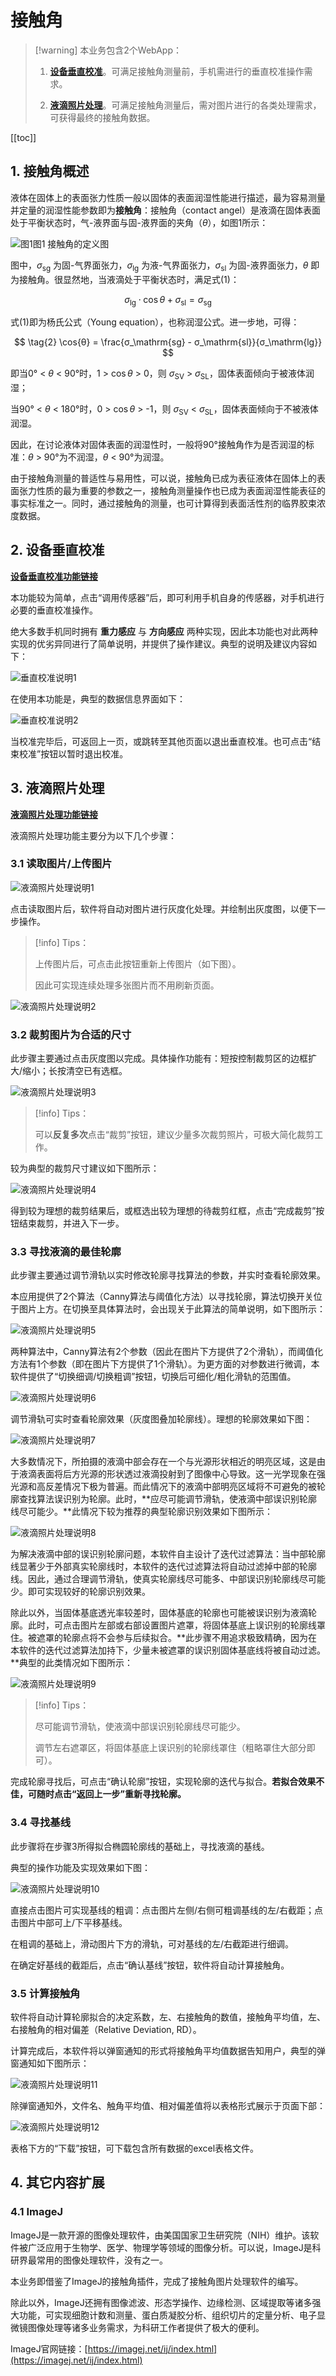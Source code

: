# 接触角

> [!warning] 本业务包含2个WebApp：
> 
> 1.  [**设备垂直校准**](vertical-calibration.md)。可满足接触角测量前，手机需进行的垂直校准操作需求。
> 
> 2.  [**液滴照片处理**](drop-pic-process.md)。可满足接触角测量后，需对图片进行的各类处理需求，可获得最终的接触角数据。

[[toc]]

## 1.  接触角概述

液体在固体上的表面张力性质一般以固体的表面润湿性能进行描述，最为容易测量并定量的润湿性能参数即为**接触角**：接触角（contact angel）是液滴在固体表面处于平衡状态时，气-液界面与固-液界面的夹角（$θ$），如图1所示：

![图1](index_files/图1.png)<MyPicHead>图1  接触角的定义图</MyPicHead>

图中，$σ_\mathrm{sg}$ 为固-气界面张力，$σ_\mathrm{lg}$ 为液-气界面张力，$σ_\mathrm{sl}$ 为固-液界面张力，$θ$ 即为接触角。很显然地，当液滴处于平衡状态时，满足式(1)：

$$ \tag{1}
  σ_\mathrm{lg} \cdot \cos{θ} + σ_\mathrm{sl} = σ_\mathrm{sg}
$$

式(1)即为杨氏公式（Young equation），也称润湿公式。进一步地，可得：

$$ \tag{2}
  \cos{θ} = \frac{σ_\mathrm{sg} - σ_\mathrm{sl}}{σ_\mathrm{lg}} 
$$

即当0° < $θ$ < 90°时，1 > $\cos{θ}$ > 0，则 $σ_\mathrm{SV}$ > $σ_\mathrm{SL}$，固体表面倾向于被液体润湿；

当90° < $θ$ < 180°时，0 > $\cos{θ}$ > -1，则 $σ_\mathrm{SV}$ < $σ_\mathrm{SL}$，固体表面倾向于不被液体润湿。

因此，在讨论液体对固体表面的润湿性时，一般将90°接触角作为是否润湿的标准：$θ$ > 90°为不润湿，$θ$ < 90°为润湿。

由于接触角测量的普适性与易用性，可以说，接触角已成为表征液体在固体上的表面张力性质的最为重要的参数之一，接触角测量操作也已成为表面润湿性能表征的事实标准之一。同时，通过接触角的测量，也可计算得到表面活性剂的临界胶束浓度数据。

## 2.  设备垂直校准

[**设备垂直校准功能链接**](vertical-calibration.md)

本功能较为简单，点击“调用传感器”后，即可利用手机自身的传感器，对手机进行必要的垂直校准操作。

绝大多数手机同时拥有 **重力感应** 与 **方向感应** 两种实现，因此本功能也对此两种实现的优劣异同进行了简单说明，并提供了操作建议。典型的说明及建议内容如下：

![垂直校准说明1](index_files/垂直校准说明1.jpg)

在使用本功能是，典型的数据信息界面如下：

![垂直校准说明2](index_files/垂直校准说明2.jpg)

当校准完毕后，可返回上一页，或跳转至其他页面以退出垂直校准。也可点击“结束校准”按钮以暂时退出校准。

## 3.  液滴照片处理

[**液滴照片处理功能链接**](drop-pic-process.md)

液滴照片处理功能主要分为以下几个步骤：

### 3.1 读取图片/上传图片

![液滴照片处理说明1](index_files/液滴照片处理说明1.jpg)

点击读取图片后，软件将自动对图片进行灰度化处理。并绘制出灰度图，以便下一步操作。

> [!info] Tips：
> 
> 上传图片后，可点击此按钮重新上传图片（如下图）。
> 
> 因此可实现连续处理多张图片而不用刷新页面。

![液滴照片处理说明2](index_files/液滴照片处理说明2.jpg)

### 3.2 裁剪图片为合适的尺寸

此步骤主要通过点击灰度图以完成。具体操作功能有：短按控制裁剪区的边框扩大/缩小；长按清空已有选框。

![液滴照片处理说明3](index_files/液滴照片处理说明3.jpg)

> [!info] Tips：
> 
> 可以**反复多次**点击“裁剪”按钮，建议少量多次裁剪照片，可极大简化裁剪工作。

较为典型的裁剪尺寸建议如下图所示：

![液滴照片处理说明4](index_files/液滴照片处理说明4.jpg)

得到较为理想的裁剪结果后，或框选出较为理想的待裁剪红框，点击“完成裁剪”按钮结束裁剪，并进入下一步。

### 3.3 寻找液滴的最佳轮廓

此步骤主要通过调节滑轨以实时修改轮廓寻找算法的参数，并实时查看轮廓效果。

本应用提供了2个算法（Canny算法与阈值化方法）以寻找轮廓，算法切换开关位于图片上方。在切换至具体算法时，会出现关于此算法的简单说明，如下图所示：

![液滴照片处理说明5](index_files/液滴照片处理说明5.jpg)

两种算法中，Canny算法有2个参数（因此在图片下方提供了2个滑轨），而阈值化方法有1个参数（即在图片下方提供了1个滑轨）。为更方面的对参数进行微调，本软件提供了“切换细调/切换粗调”按钮，切换后可细化/粗化滑轨的范围值。

![液滴照片处理说明6](index_files/液滴照片处理说明6.jpg)

调节滑轨可实时查看轮廓效果（灰度图叠加轮廓线）。理想的轮廓效果如下图：

![液滴照片处理说明7](index_files/液滴照片处理说明7.jpg)

大多数情况下，所拍摄的液滴中部会存在一个与光源形状相近的明亮区域，这是由于液滴表面将后方光源的形状透过液滴投射到了图像中心导致。这一光学现象在强光源和高反差情况下极为普遍。而此情况下的液滴中部明亮区域将不可避免的被轮廓查找算法误识别为轮廓。此时，**应尽可能调节滑轨，使液滴中部误识别轮廓线尽可能少。**此情况下较为推荐的典型轮廓识别效果如下图所示：

![液滴照片处理说明8](index_files/液滴照片处理说明8.jpg)

为解决液滴中部的误识别轮廓问题，本软件自主设计了迭代过滤算法：当中部轮廓线显著少于外部真实轮廓线时，本软件的迭代过滤算法将自动过滤掉中部的轮廓线。因此，通过合理调节滑轨，使真实轮廓线尽可能多、中部误识别轮廓线尽可能少。即可实现较好的轮廓识别效果。

除此以外，当固体基底透光率较差时，固体基底的轮廓也可能被误识别为液滴轮廓。此时，可点击图片左部或右部设置图片遮罩，将固体基底上误识别的轮廓线罩住。被遮罩的轮廓点将不会参与后续拟合。**此步骤不用追求极致精确，因为在本软件的迭代过滤算法加持下，少量未被遮罩的误识别固体基底线将被自动过滤。**典型的此类情况如下图所示：

![液滴照片处理说明9](index_files/液滴照片处理说明9.jpg)

> [!info] Tips：
> 
> 尽可能调节滑轨，使液滴中部误识别轮廓线尽可能少。
> 
> 调节左右遮罩区，将固体基底上误识别的轮廓线罩住（粗略罩住大部分即可）。

完成轮廓寻找后，可点击“确认轮廓”按钮，实现轮廓的迭代与拟合。**若拟合效果不佳，可随时点击“返回上一步”重新寻找轮廓。**

### 3.4 寻找基线

此步骤将在步骤3所得拟合椭圆轮廓线的基础上，寻找液滴的基线。

典型的操作功能及实现效果如下图：

![液滴照片处理说明10](index_files/液滴照片处理说明10.jpg)

直接点击图片可实现基线的粗调：点击图片左侧/右侧可粗调基线的左/右截距；点击图片中部可上/下平移基线。

在粗调的基础上，滑动图片下方的滑轨，可对基线的左/右截距进行细调。

在确定好基线的截距后，点击“确认基线”按钮，软件将自动计算接触角。

### 3.5 计算接触角

软件将自动计算轮廓拟合的决定系数，左、右接触角的数值，接触角平均值，左、右接触角的相对偏差（Relative Deviation, RD）。

计算完成后，本软件将以弹窗通知的形式将接触角平均值数据告知用户，典型的弹窗通知如下图所示：

![液滴照片处理说明11](index_files/液滴照片处理说明11.jpg)

除弹窗通知外，文件名、触角平均值、相对偏差值将以表格形式展示于页面下部：

![液滴照片处理说明12](index_files/液滴照片处理说明12.jpg)

表格下方的“下载”按钮，可下载包含所有数据的excel表格文件。

## 4.  其它内容扩展

### 4.1 ImageJ

ImageJ是一款开源的图像处理软件，由美国国家卫生研究院（NIH）维护。该软件被广泛应用于生物学、医学、物理学等领域的图像分析。可以说，ImageJ是科研界最常用的图像处理软件，没有之一。

本业务即借鉴了ImageJ的接触角插件，完成了接触角图片处理软件的编写。

除此以外，ImageJ还拥有图像滤波、形态学操作、边缘检测、区域提取等诸多强大功能，可实现细胞计数和测量、蛋白质凝胶分析、组织切片的定量分析、电子显微镜图像处理等诸多业务需求，为科研工作者提供了极大的便利。

ImageJ官网链接：[https://imagej.net/ij/index.html](https://imagej.net/ij/index.html)

<!--
  逻辑层
 -->
<script setup>
</script>


<!--
  样式层
 -->
<style>
/* 图片 */
.vp-doc img {
  /* 宽度缩小，不然显得太大了 */
  max-width: 350px;
  /* 居中 */
  margin: auto;
}
</style>
